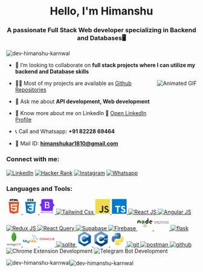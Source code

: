 <h1 align="center">Hello, I'm Himanshu</h1>
<h3 align="center">A passionate Full Stack Web developer specializing in <b>Backend and Databases</b>🖥️</h3>

<p align="left"> <img src="https://komarev.com/ghpvc/?username=dev-himanshu-karnwal&label=Profile%20views&color=0e75b6&style=flat" alt="dev-himanshu-karnwal" /> </p>

- 👯 I’m looking to collaborate on **full stack projects where I can utilize my backend and Database skills**

<img src="https://cdn.dribbble.com/users/1162077/screenshots/3848914/programmer.gif" alt="Animated GIF" align="right" height="200"/>

- 👨‍💻 Most of my projects are available as [Github Repositories](https://github.com/dev-himanshu-karnwal?tab=repositories)

- 💬 Ask me about **API development, Web development**

- 📄 Know more about me on LinkedIn 🤝 [Open LinkedIn Profile](https://www.linkedin.com/in/himanshukarnwal)

- 📞 Call and Whatsapp: **+91 82228 69464**
 
- 📧 Mail ID: **himanshukar1810@gmail.com**

<h3 align="left">Connect with me:</h3>
<p align="left">
<a href="https://linkedin.com/in/himanshukarnwal" target="blank"><img align="center" src="https://raw.githubusercontent.com/rahuldkjain/github-profile-readme-generator/master/src/images/icons/Social/linked-in-alt.svg" alt="LinkedIn" height="30" width="40" /></a>
<a href="https://www.hackerrank.com/himanshukar1810" target="blank"><img align="center" src="https://raw.githubusercontent.com/rahuldkjain/github-profile-readme-generator/master/src/images/icons/Social/hackerrank.svg" alt="Hacker Rank" height="30" width="40" /></a>
<a href="https://instagram.com/himanshu_karnwal_?igshid=mzmynguynmu2yq==" target="blank"><img align="center" src="https://raw.githubusercontent.com/rahuldkjain/github-profile-readme-generator/master/src/images/icons/Social/instagram.svg" alt="Instagram" height="30" width="40" /></a>
<a href="https://wa.me/+918222869464" target="blank"><img align="center" src="https://png.pngtree.com/element_origin_min_pic/00/00/05/31574d5cbd9f117.jpg" alt="Whatsapp" height="30" width="40" /></a>
</p>

<h3 align="left">Languages and Tools:</h3>
<p align="left">

  <a href="https://www.w3.org/html/" target="_blank" rel="noreferrer">
    <img src="https://raw.githubusercontent.com/devicons/devicon/master/icons/html5/html5-original-wordmark.svg" title="html5" alt="html5" height="40" />
  </a>

  <a href="https://www.w3schools.com/css/" target="_blank" rel="noreferrer">
    <img src="https://raw.githubusercontent.com/devicons/devicon/master/icons/css3/css3-original-wordmark.svg" title="css3" alt="css3" height="40" />
  </a>

  <a href="https://getbootstrap.com" target="_blank" rel="noreferrer">
    <img src="https://raw.githubusercontent.com/devicons/devicon/master/icons/bootstrap/bootstrap-plain-wordmark.svg" title="bootstrap" alt="bootstrap" height="40" />
  </a>

  <a href="https://tailwindcss.com/" target="_blank" rel="noreferrer">
    <img src="https://upload.wikimedia.org/wikipedia/commons/thumb/d/d5/Tailwind_CSS_Logo.svg/2560px-Tailwind_CSS_Logo.svg.png" title="Tailwind Css" alt="Tailwind Css" height="40" />
  </a>

  <a href="https://developer.mozilla.org/en-US/docs/Web/JavaScript" target="_blank" rel="noreferrer">
    <img src="https://raw.githubusercontent.com/devicons/devicon/master/icons/javascript/javascript-original.svg" title="javascript" alt="javascript" height="40" />
  </a>

  <a href="https://www.typescriptlang.org/" target="_blank" rel="noreferrer">
    <img src="https://raw.githubusercontent.com/devicons/devicon/master/icons/typescript/typescript-original.svg" title="typescript" alt="typescript" height="40" />
  </a>
  
  <a href="https://react.dev/" target="_blank" rel="noreferrer">
    <img src="https://encrypted-tbn0.gstatic.com/images?q=tbn:ANd9GcSOxiFZo8hp7oqoftdM8UCkftr2ZDLY0C25LA&s" title="React JS" alt="React JS" height="40" />
  </a>
  
  <a href="https://angular.dev/" target="_blank" rel="noreferrer">
    <img src="https://encrypted-tbn0.gstatic.com/images?q=tbn:ANd9GcT3qAb3e9auwnxJ1RmaypTdsieWkl2wb4u3cg&s" title="Angular JS" alt="Angular JS" height="40" />
  </a>

  <a href="https://redux.js.org/" target="_blank" rel="noreferrer">
    <img src="https://encrypted-tbn0.gstatic.com/images?q=tbn:ANd9GcQIx6VZfS41hOuMxd_WU1Uno_ds_ofaqCX4qg&s" title="Redux" alt="Redux JS" height="40" />
  </a>

  <a href="https://tanstack.com/" target="_blank" rel="noreferrer">
    <img src="https://encrypted-tbn0.gstatic.com/images?q=tbn:ANd9GcSMJ4lRWhlJfPollWG4GaxPvkTaQZ_6VTZ6Eg&s" title="React Query" alt="React Query" height="40" />
  </a>
  
  <a href="https://supabase.com/" target="_blank" rel="noreferrer">
    <img src="https://yt3.googleusercontent.com/NuBWxGpdF0YzNSr7x_Tc8EEFXbQoHc0Xf9rU_ehxFPRikw8YPN886HltWeMDihKU8v5SeKFI3B4=s900-c-k-c0x00ffffff-no-rj" title="Supabase" alt="Supabase" height="40" />
  </a>

  <a href="https://firebase.google.com/" target="_blank" rel="noreferrer">
    <img src="https://w7.pngwing.com/pngs/246/288/png-transparent-firebase-hd-logo-thumbnail.png" title="Firebase" alt="Firebase" height="40" />
  </a>
  
  <a href="https://nodejs.org" target="_blank" rel="noreferrer">
    <img src="https://raw.githubusercontent.com/devicons/devicon/master/icons/nodejs/nodejs-original-wordmark.svg" title="nodejs" alt="nodejs" height="40" />
  </a>

  <a href="https://expressjs.com" target="_blank" rel="noreferrer">
    <img src="https://raw.githubusercontent.com/devicons/devicon/master/icons/express/express-original-wordmark.svg" title="express" alt="express" height="40" />
  </a>

  <a href="https://flask.palletsprojects.com/" target="_blank" rel="noreferrer">
    <img src="https://encrypted-tbn0.gstatic.com/images?q=tbn:ANd9GcTmD38KsMgEwahtWc_Nfs5ZVktP9dBc36MUZA&s" title="flask" alt="flask" height="40" />
  </a>

  <a href="https://www.mongodb.com/" target="_blank" rel="noreferrer">
    <img src="https://raw.githubusercontent.com/devicons/devicon/master/icons/mongodb/mongodb-original-wordmark.svg" title="mongodb" alt="mongodb" height="40" />
  </a>

  <a href="https://www.mysql.com/" target="_blank" rel="noreferrer">
    <img src="https://raw.githubusercontent.com/devicons/devicon/master/icons/mysql/mysql-original-wordmark.svg" title="mysql" alt="mysql" height="40" />
  </a>

  <a href="https://www.oracle.com/" target="_blank" rel="noreferrer">
    <img src="https://raw.githubusercontent.com/devicons/devicon/master/icons/oracle/oracle-original.svg" title="oracle" alt="oracle" height="40" />
  </a>

  <a href="https://www.sqlite.org/" target="_blank" rel="noreferrer">
    <img src="https://www.vectorlogo.zone/logos/sqlite/sqlite-icon.svg" title="sqlite" alt="sqlite" height="40" />
  </a>

  <a href="https://www.cprogramming.com/" target="_blank" rel="noreferrer">
    <img src="https://raw.githubusercontent.com/devicons/devicon/master/icons/c/c-original.svg" title="c" alt="c" height="40" />
  </a>

  <a href="https://www.w3schools.com/cpp/" target="_blank" rel="noreferrer">
    <img src="https://raw.githubusercontent.com/devicons/devicon/master/icons/cplusplus/cplusplus-original.svg" title="cplusplus" alt="cplusplus" height="40" />
  </a>

  <a href="https://www.python.org" target="_blank" rel="noreferrer">
    <img src="https://raw.githubusercontent.com/devicons/devicon/master/icons/python/python-original.svg" title="python" alt="python" height="40" />
  </a>

  <a href="https://git-scm.com/" target="_blank" rel="noreferrer">
    <img src="https://www.vectorlogo.zone/logos/git-scm/git-scm-icon.svg" title="git" alt="git" height="40" />
  </a>

  <a href="https://postman.com" target="_blank" rel="noreferrer">
    <img src="https://www.vectorlogo.zone/logos/getpostman/getpostman-icon.svg" title="postman" alt="postman" height="40" />
  </a>

  <a href="https://github.com/" target="_blank" rel="noreferrer">
    <img src="https://github.githubassets.com/assets/GitHub-Mark-ea2971cee799.png" title="github" alt="github" height="40" />
  </a>

  <a target="_blank" rel="noreferrer">
    <img src="https://encrypted-tbn0.gstatic.com/images?q=tbn:ANd9GcS-iP3xhW_gZe6Ltd9gz5byCaOtWq2EGYz21Q&s" title="Chrome Extension Development" alt="Chrome Extension Development" height="40" />
  </a>  

  <a target="_blank" rel="noreferrer">
    <img src="https://flowxo.com/wp-content/uploads/2021/03/Telegram-Logo-512x512.png" title="Telegram Bot Development" alt="Telegram Bot Development" height="40" />
  </a>
  
</p>

<p><img align="left" src="https://github-readme-stats.vercel.app/api/top-langs?username=dev-himanshu-karnwal&show_icons=true&locale=en&layout=compact" alt="dev-himanshu-karnwal" /></p><p><img align="center" src="https://github-readme-streak-stats.herokuapp.com/?user=dev-himanshu-karnwal&" alt="dev-himanshu-karnwal" /></p>
